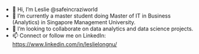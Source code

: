 - 👋 Hi, I’m Leslie @safeincraziworld 
- 🌱 I’m currently a master student doing Master of IT in Business (Analytics) in Singapore Management University.
- 💞️ I’m looking to collaborate on data analytics and data science projects.
- 📫 Connect or follow me on LinkedIn: https://www.linkedin.com/in/leslielongnu/

<!---
safeincraziworld/safeincraziworld is a ✨ special ✨ repository because its `README.md` (this file) appears on your GitHub profile.
You can click the Preview link to take a look at your changes.
--->
